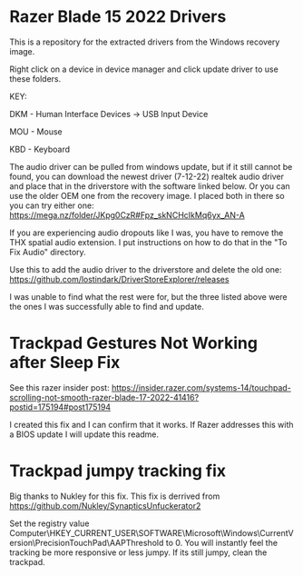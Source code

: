 # Razer Blade 15 2022 Drivers
This is a repository for the extracted drivers from the Windows recovery image.

Right click on a device in device manager and click update driver to use these folders.

KEY:

DKM - Human Interface Devices -> USB Input Device

MOU - Mouse

KBD - Keyboard

The audio driver can be pulled from windows update, but if it still cannot be found, you can download the newest driver (7-12-22) realtek audio driver and place that in the driverstore with the software linked below. Or you can use the older OEM one from the recovery image. I placed both in there so you can try either one: https://mega.nz/folder/JKpg0CzR#Fpz_skNCHcIkMq6yx_AN-A

If you are experiencing audio dropouts like I was, you have to remove the THX spatial audio extension. I put instructions on how to do that in the "To Fix Audio" directory.

Use this to add the audio driver to the driverstore and delete the old one: https://github.com/lostindark/DriverStoreExplorer/releases

I was unable to find what the rest were for, but the three listed above were the ones I was successfully able to find and update.

# Trackpad Gestures Not Working after Sleep Fix

See this razer insider post: https://insider.razer.com/systems-14/touchpad-scrolling-not-smooth-razer-blade-17-2022-41416?postid=175194#post175194

I created this fix and I can confirm that it works. If Razer addresses this with a BIOS update I will update this readme.

# Trackpad jumpy tracking fix

Big thanks to Nukley for this fix. This fix is derrived from https://github.com/Nukley/SynapticsUnfuckerator2

Set the registry value Computer\HKEY_CURRENT_USER\SOFTWARE\Microsoft\Windows\CurrentVersion\PrecisionTouchPad\AAPThreshold to 0. You will instantly feel the tracking be more responsive or less jumpy. If its still jumpy, clean the trackpad.


